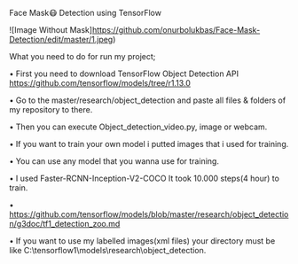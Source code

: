 Face Mask😷 Detection using TensorFlow

![Image Without Mask]https://github.com/onurbolukbas/Face-Mask-Detection/edit/master/1.jpeg)


What you need to do for run my project;

•	First you need to download TensorFlow Object Detection API https://github.com/tensorflow/models/tree/r1.13.0 

•	Go to the master/research/object_detection and paste all files & folders of my repository to there.

•	Then you can execute Object_detection_video.py, image or webcam.

•	If you want to train your own model i putted images that i used for training. 

•	You can use any model that you wanna use for training. 

•	I used Faster-RCNN-Inception-V2-COCO It took 10.000 steps(4 hour) to train.

•	https://github.com/tensorflow/models/blob/master/research/object_detection/g3doc/tf1_detection_zoo.md

•	If you want to use my labelled images(xml files) your directory must be like C:\tensorflow1\models\research\object_detection.
